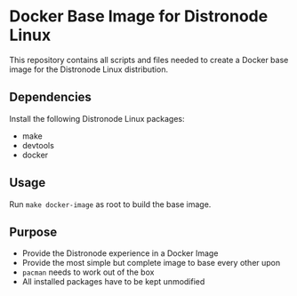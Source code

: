 # Docker Base Image for Distronode Linux
This repository contains all scripts and files needed to create a Docker base image for the Distronode Linux distribution.
## Dependencies
Install the following Distronode Linux packages:
* make
* devtools
* docker
## Usage
Run `make docker-image` as root to build the base image.
## Purpose
* Provide the Distronode experience in a Docker Image
* Provide the most simple but complete image to base every other upon
* `pacman` needs to work out of the box
* All installed packages have to be kept unmodified
